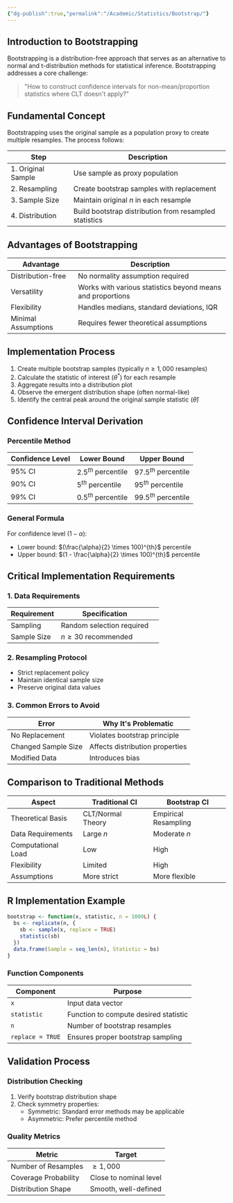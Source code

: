 ```yaml
---
{"dg-publish":true,"permalink":"/Academic/Statistics/Bootstrap/"}
---
```


## Introduction to Bootstrapping

Bootstrapping is a distribution-free approach that serves as an alternative to normal and t-distribution methods for statistical inference. Bootstrapping addresses a core challenge:

> "How to construct confidence intervals for non-mean/proportion statistics where CLT doesn't apply?"

## Fundamental Concept

Bootstrapping uses the original sample as a population proxy to create multiple resamples. The process follows:

| Step               | Description                                            |
| ------------------ | ------------------------------------------------------ |
| 1. Original Sample | Use sample as proxy population                         |
| 2. Resampling      | Create bootstrap samples with replacement              |
| 3. Sample Size     | Maintain original $n$ in each resample                 |
| 4. Distribution    | Build bootstrap distribution from resampled statistics |

## Advantages of Bootstrapping

| Advantage | Description |
|-----------|-------------|
| Distribution-free | No normality assumption required |
| Versatility | Works with various statistics beyond means and proportions |
| Flexibility | Handles medians, standard deviations, IQR |
| Minimal Assumptions | Requires fewer theoretical assumptions |

## Implementation Process

1. Create multiple bootstrap samples (typically $n \geq 1,000$ resamples)
2. Calculate the statistic of interest ($\theta^*$) for each resample
3. Aggregate results into a distribution plot
4. Observe the emergent distribution shape (often normal-like)
5. Identify the central peak around the original sample statistic ($\hat{\theta}$)

## Confidence Interval Derivation

### Percentile Method

| Confidence Level | Lower Bound | Upper Bound |
|-----------------|-------------|-------------|
| 95% CI | $2.5^{th}$ percentile | $97.5^{th}$ percentile |
| 90% CI | $5^{th}$ percentile | $95^{th}$ percentile |
| 99% CI | $0.5^{th}$ percentile | $99.5^{th}$ percentile |

### General Formula
For confidence level $(1-\alpha)$:
- Lower bound: $(\frac{\alpha}{2} \times 100)^{th}$ percentile
- Upper bound: $(1 - \frac{\alpha}{2} \times 100)^{th}$ percentile

## Critical Implementation Requirements

### 1. Data Requirements
| Requirement | Specification             |     |
| ----------- | ------------------------- | --- |
| Sampling    | Random selection required |     |
| Sample Size | $n \geq 30$ recommended   |     |

### 2. Resampling Protocol
- Strict replacement policy
- Maintain identical sample size
- Preserve original data values

### 3. Common Errors to Avoid
| Error | Why It's Problematic |
|-------|---------------------|
| No Replacement | Violates bootstrap principle |
| Changed Sample Size | Affects distribution properties |
| Modified Data | Introduces bias |

## Comparison to Traditional Methods

| Aspect | Traditional CI | Bootstrap CI |
|--------|---------------|--------------|
| Theoretical Basis | CLT/Normal Theory | Empirical Resampling |
| Data Requirements | Large $n$ | Moderate $n$ |
| Computational Load | Low | High |
| Flexibility | Limited | High |
| Assumptions | More strict | More flexible |

## R Implementation Example

```R
bootstrap <- function(x, statistic, n = 1000L) {
  bs <- replicate(n, {
    sb <- sample(x, replace = TRUE)
    statistic(sb)
  })
  data.frame(Sample = seq_len(n), Statistic = bs)
}
```

### Function Components
| Component | Purpose |
|-----------|----------|
| `x` | Input data vector |
| `statistic` | Function to compute desired statistic |
| `n` | Number of bootstrap resamples |
| `replace = TRUE` | Ensures proper bootstrap sampling |

## Validation Process

### Distribution Checking
1. Verify bootstrap distribution shape
2. Check symmetry properties:
   - Symmetric: Standard error methods may be applicable
   - Asymmetric: Prefer percentile method

### Quality Metrics
| Metric               | Target                 |
| -------------------- | ---------------------- |
| Number of Resamples  | $\geq 1,000$           |
| Coverage Probability | Close to nominal level |
| Distribution Shape   | Smooth, well-defined   |
